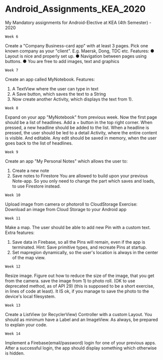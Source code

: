 # Android_Assignments_KEA_2020

My Mandatory assignments for Android-Elective at KEA (4th Semester) - 2020

```
Week 6
```
Create a "Company Business-card app" with at least 3 pages. Pick one known company as your "client". E.g. Maersk, Dong, TDC etc.
Features:
● Layout is nice and properly set up.
● Navigation between pages using buttons.
● You are free to add images, text and graphics

```
Week 7
```
Create an app called MyNotebook. 
Features:
1. A TextView where the user can type in text
2. A Save button, which saves the text to a String
3. Now create another Activity, which displays the text from 1).

```
Week 8
```
Expand on your app "MyNotebook" from previous week.
Now the first page should be a list of headlines.
Add a + button in the top right corner. When pressed, a new headline should be added to the list.
When a headline is pressed, the user should be led to a detail Activity, where the entire content is visible. And editable. Any edit should be saved in memory, when the user goes back to the list of headlines.

```
Week 9
```
Create an app "My Personal Notes" which allows the user to:
1) Create a new note
2) Save notes to Firestore
You are allowed to build upon your previous Note-app. So you only need to change the part which saves and loads, to use Firestore instead.

```
Week 10
```
Upload image from camera or photoroll to CloudStorage
Exercise: Download an image from Cloud Storage to your Android app

```
Week 11
```
Make a map. The user should be able to add new Pin with a custom text.
Extra features:
1) Save data in Firebase, so all the Pins will remain, even if the app is terminated. 
Hint: Save primitive types, and recreate Pins at startup.
2) Set mapregion dynamically, so the user's location is always in the center of the map view.

```
Week 12
```
Resize image. Figure out how to reduce the size of the image, that you get from the camera. 
save the image from 1) to photo roll. (OK to use deprecated method, as of API 29)
(this is supposed to be a short exercise, in lines of code at least).
It IS ok, if you manage to save the photo to the device's local filesystem.

```
Week 13
```
Create a ListView (or RecyclerView) Controller with a custom Layout. You should as minimum have a Label and an ImageView. As always, be prepared to explain your code.

```
Week 14
```
 Implement a Firebase(email/password) login for one of your previous apps. After a successful login, the app should display something which otherwise is hidden.
